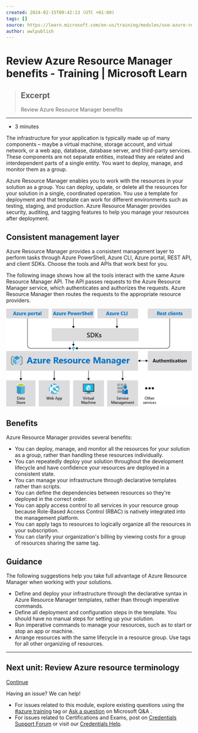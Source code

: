 ```yaml
---
created: 2024-02-15T09:42:13 (UTC +01:00)
tags: []
source: https://learn.microsoft.com/en-us/training/modules/use-azure-resource-manager/2-review-benefits
author: wwlpublish
---
```


# Review Azure Resource Manager benefits - Training | Microsoft Learn

> ## Excerpt
> Review Azure Resource Manager benefits

---
-   3 minutes

The infrastructure for your application is typically made up of many components – maybe a virtual machine, storage account, and virtual network, or a web app, database, database server, and third-party services. These components are not separate entities, instead they are related and interdependent parts of a single entity. You want to deploy, manage, and monitor them as a group.

Azure Resource Manager enables you to work with the resources in your solution as a group. You can deploy, update, or delete all the resources for your solution in a single, coordinated operation. You use a template for deployment and that template can work for different environments such as testing, staging, and production. Azure Resource Manager provides security, auditing, and tagging features to help you manage your resources after deployment.

## Consistent management layer

Azure Resource Manager provides a consistent management layer to perform tasks through Azure PowerShell, Azure CLI, Azure portal, REST API, and client SDKs. Choose the tools and APIs that work best for you.

The following image shows how all the tools interact with the same Azure Resource Manager API. The API passes requests to the Azure Resource Manager service, which authenticates and authorizes the requests. Azure Resource Manager then routes the requests to the appropriate resource providers.

![Diagram of the Resource Manager request model.](Review%20Azure%20Resource%20Manager%20benefits%20-%20Training%20%20Microsoft%20Learn/resource-manager-016a1bac.png)

## Benefits

Azure Resource Manager provides several benefits:

-   You can deploy, manage, and monitor all the resources for your solution as a group, rather than handling these resources individually.
-   You can repeatedly deploy your solution throughout the development lifecycle and have confidence your resources are deployed in a consistent state.
-   You can manage your infrastructure through declarative templates rather than scripts.
-   You can define the dependencies between resources so they're deployed in the correct order.
-   You can apply access control to all services in your resource group because Role-Based Access Control (RBAC) is natively integrated into the management platform.
-   You can apply tags to resources to logically organize all the resources in your subscription.
-   You can clarify your organization's billing by viewing costs for a group of resources sharing the same tag.

## Guidance

The following suggestions help you take full advantage of Azure Resource Manager when working with your solutions.

-   Define and deploy your infrastructure through the declarative syntax in Azure Resource Manager templates, rather than through imperative commands.
-   Define all deployment and configuration steps in the template. You should have no manual steps for setting up your solution.
-   Run imperative commands to manage your resources, such as to start or stop an app or machine.
-   Arrange resources with the same lifecycle in a resource group. Use tags for all other organizing of resources.

___

## Next unit: Review Azure resource terminology

[Continue](https://learn.microsoft.com/en-us/training/modules/use-azure-resource-manager/3-review-terminology/)

Having an issue? We can help!

-   For issues related to this module, explore existing questions using the [#azure training](https://aka.ms/azure-fundamentals-qna) tag or [Ask a question](https://aka.ms/qnaaztraining) on Microsoft Q&A .
-   For issues related to Certifications and Exams, post on [Credentials Support Forum](https://aka.ms/pilot-certifications-forums) or visit our [Credentials Help](https://aka.ms/pilot-cert-help).
